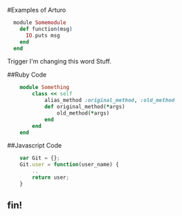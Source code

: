 #Examples of Arturo

```elixir
  module Somemodule
    def function(msg) 
      IO.puts msg
    end
  end
```

Trigger I'm changing this word Stuff.

##Ruby Code
```ruby
    module Something
        class << self
            alias_method :original_method, :old_method
            def original_method(*args)
                old_method(*args)
            end
        end
    end
```
##Javascript Code
```javascript
    var Git = {};
    Git.user = function(user_name) {
        ..
        return user;
    }
```


## fin!
